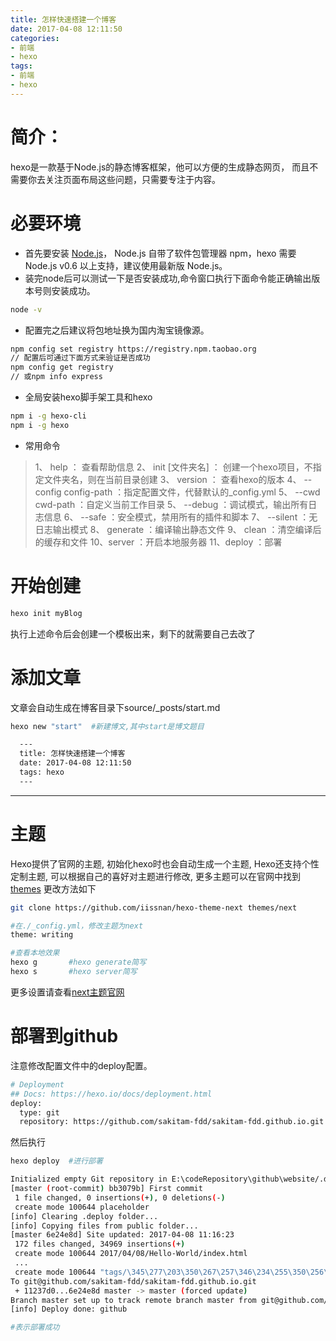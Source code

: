 ```yaml
---
title: 怎样快速搭建一个博客
date: 2017-04-08 12:11:50
categories:
- 前端
- hexo
tags:
- 前端
- hexo
---
```


# 简介：

hexo是一款基于Node.js的静态博客框架，他可以方便的生成静态网页，
而且不需要你去关注页面布局这些问题，只需要专注于内容。

<!--more-->

# 必要环境

* 首先要安装 [Node.js](https://nodejs.org/en/download/)， Node.js 自带了软件包管理器 npm，hexo 需要 Node.js v0.6 以上支持，建议使用最新版 Node.js。
* 装完node后可以测试一下是否安装成功,命令窗口执行下面命令能正确输出版本号则安装成功。
```bash
node -v
```
* 配置完之后建议将包地址换为国内淘宝镜像源。
```bash
npm config set registry https://registry.npm.taobao.org
// 配置后可通过下面方式来验证是否成功
npm config get registry
// 或npm info express
```

* 全局安装hexo脚手架工具和hexo

```bash
npm i -g hexo-cli
npm i -g hexo
```

* 常用命令

> 1、 help ： 查看帮助信息
  2、 init [文件夹名] ： 创建一个hexo项目，不指定文件夹名，则在当前目录创建
  3、 version ： 查看hexo的版本
  4、 --config config-path ：指定配置文件，代替默认的_config.yml
  5、 --cwd cwd-path ：自定义当前工作目录
  5、 --debug ：调试模式，输出所有日志信息
  6、 --safe ：安全模式，禁用所有的插件和脚本
  7、 --silent ：无日志输出模式
  8、 generate ：编译输出静态文件
  9、 clean ：清空编译后的缓存和文件
  10、server ：开启本地服务器
  11、deploy ：部署

# 开始创建

```bash
hexo init myBlog
```

执行上述命令后会创建一个模板出来，剩下的就需要自己去改了

# 添加文章

文章会自动生成在博客目录下source/_posts/start.md

```bash
hexo new "start"  #新建博文,其中start是博文题目
```

```bash
  ---
  title: 怎样快速搭建一个博客
  date: 2017-04-08 12:11:50
  tags: hexo
  ---
```
---

# 主题

Hexo提供了官网的主题, 初始化hexo时也会自动生成一个主题, Hexo还支持个性定制主题, 可以根据自己的喜好对主题进行修改, 更多主题可以在官网中找到[themes](https://hexo.io/themes/)
更改方法如下

```bash
git clone https://github.com/iissnan/hexo-theme-next themes/next

#在./_config.yml，修改主题为next
theme: writing

#查看本地效果
hexo g       #hexo generate简写
hexo s       #hexo server简写
```
更多设置请查看[next主题官网](http://theme-next.iissnan.com/)

# 部署到github
注意修改配置文件中的deploy配置。
```bash
# Deployment
## Docs: https://hexo.io/docs/deployment.html
deploy:
  type: git
  repository: https://github.com/sakitam-fdd/sakitam-fdd.github.io.git
```

然后执行
```bash
hexo deploy  #进行部署

Initialized empty Git repository in E:\codeRepository\github\website/.deploy/.git/
[master (root-commit) bb3079b] First commit
 1 file changed, 0 insertions(+), 0 deletions(-)
 create mode 100644 placeholder
[info] Clearing .deploy folder...
[info] Copying files from public folder...
[master 6e24e8d] Site updated: 2017-04-08 11:16:23
 172 files changed, 34969 insertions(+)
 create mode 100644 2017/04/08/Hello-World/index.html
 ...
 create mode 100644 "tags/\345\277\203\350\267\257\346\234\255\350\256\260/index.html"
To git@github.com/sakitam-fdd/sakitam-fdd.github.io.git
 + 11237d0...6e24e8d master -> master (forced update)
Branch master set up to track remote branch master from git@github.com/sakitam-fdd/sakitam-fdd.github.io.git
[info] Deploy done: github

#表示部署成功
```
